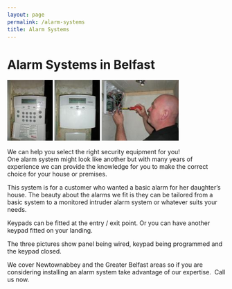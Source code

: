 ```yaml
---
layout: page
permalink: /alarm-systems
title: Alarm Systems
---
```

<h1>Alarm Systems in Belfast</h1><p>  
</p><p><img alt="Alarm02" src="/images/Alarm02.jpg" width="105" height="140" class="img-responsive" style="padding: 0px;"> <img alt="Alarm03" src="/images/Alarm03.jpg" width="105" height="140" class="img-responsive" style="padding: 0px;">&nbsp;<img alt="Alarm01" src="/images/Alarm01.jpg" width="178" height="140" class="img-responsive" style="padding: 0px;"></p><p>  
</p><p>We can help you select the right security equipment for you!<br>One alarm system might look like another but with many years of experience we can provide the knowledge for you to make the correct choice for your house or premises.</p><p>  
</p><p>This system is for a customer who wanted a basic alarm for her daughter’s house. The beauty about the alarms we fit is they can be tailored from a basic system to a monitored intruder alarm system or whatever suits your needs.</p><p>  
</p><p>Keypads can be fitted at the entry / exit point. Or you can have another keypad fitted on your landing.</p><p>  
</p><p>The three pictures show panel being wired, keypad being programmed and the keypad closed.</p><p>  
</p><p>We cover Newtownabbey and the Greater Belfast areas so if you are considering installing an alarm system take advantage of our expertise.&nbsp; Call us now.</p><p>  
</p><p>&nbsp;</p><p>  

	